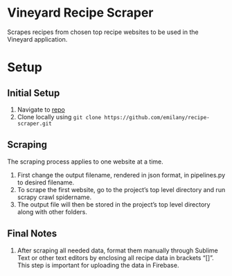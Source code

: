 # Vineyard Recipe Scraper #

Scrapes recipes from chosen top recipe websites to be used in the Vineyard application.


# Setup

## Initial Setup

1. Navigate to [repo](https://github.com/emilany/recipe-scraper)
2. Clone locally using
   `git clone https://github.com/emilany/recipe-scraper.git`

## Scraping

The scraping process applies to one website at a time.

1. First change the output filename, rendered in json format, in pipelines.py to desired filename.
2. To scrape the first website, go to the project’s top level directory and run scrapy crawl spidername.
3. The output file will then be stored in the project’s top level directory along with other folders.

## Final Notes

1. After scraping all needed data, format them manually through Sublime Text or other text editors by enclosing all recipe data in brackets “[]”. This step is important for uploading the data in Firebase.

